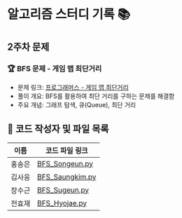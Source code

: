 # 알고리즘 스터디 기록 📚  

## 2주차 문제  

### 🏆 BFS 문제 - 게임 맵 최단거리  
- 문제 링크: [프로그래머스 - 게임 맵 최단거리](https://school.programmers.co.kr/learn/courses/30/lessons/1844)  
- 풀이 개요: BFS를 활용하여 최단 거리를 구하는 문제를 해결함  
- 주요 개념: 그래프 탐색, 큐(Queue), 최단 거리  

## 📌 코드 작성자 및 파일 목록

| 이름   | 코드 파일 링크 |
|--------|----------------|
| 홍송은 | [BFS_Songeun.py](BFS_Songeun.py) |
| 김사웅 | [BFS_Saungkim.py](BFS_Saungkim.py) |
| 장수근 | [BFS_Sugeun.py](BFS_Sugeun.py) |
| 전효재 | [BFS_Hyojae.py](BFS_Hyojae.py) |